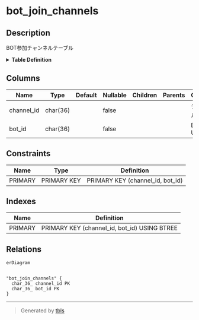 # bot_join_channels

## Description

BOT参加チャンネルテーブル

<details>
<summary><strong>Table Definition</strong></summary>

```sql
CREATE TABLE `bot_join_channels` (
  `channel_id` char(36) NOT NULL,
  `bot_id` char(36) NOT NULL,
  PRIMARY KEY (`channel_id`,`bot_id`)
) ENGINE=InnoDB DEFAULT CHARSET=utf8mb4
```

</details>

## Columns

| Name | Type | Default | Nullable | Children | Parents | Comment |
| ---- | ---- | ------- | -------- | -------- | ------- | ------- |
| channel_id | char(36) |  | false |  |  | チャンネルUUID |
| bot_id | char(36) |  | false |  |  | BOT UUID |

## Constraints

| Name | Type | Definition |
| ---- | ---- | ---------- |
| PRIMARY | PRIMARY KEY | PRIMARY KEY (channel_id, bot_id) |

## Indexes

| Name | Definition |
| ---- | ---------- |
| PRIMARY | PRIMARY KEY (channel_id, bot_id) USING BTREE |

## Relations

```mermaid
erDiagram


"bot_join_channels" {
  char_36_ channel_id PK
  char_36_ bot_id PK
}
```

---

> Generated by [tbls](https://github.com/k1LoW/tbls)
